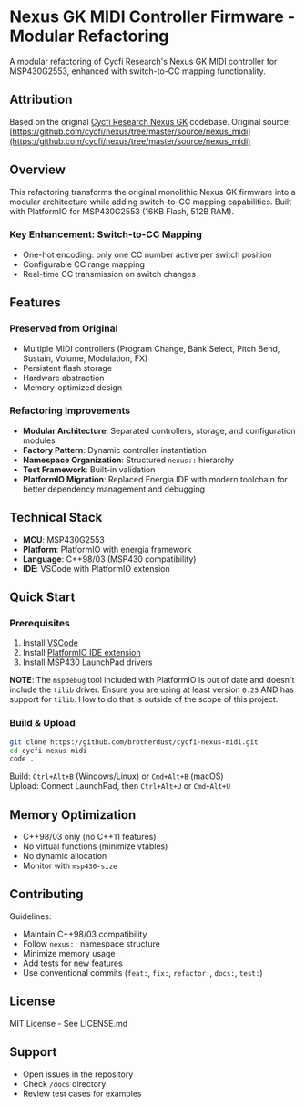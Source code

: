 # Nexus GK MIDI Controller Firmware - Modular Refactoring

A modular refactoring of Cycfi Research's Nexus GK MIDI controller for MSP430G2553, enhanced with switch-to-CC mapping functionality.

## Attribution

Based on the original [Cycfi Research Nexus GK](https://www.cycfi.com/) codebase. Original source: [https://github.com/cycfi/nexus/tree/master/source/nexus_midi](https://github.com/cycfi/nexus/tree/master/source/nexus_midi)

## Overview

This refactoring transforms the original monolithic Nexus GK firmware into a modular architecture while adding switch-to-CC mapping capabilities. Built with PlatformIO for MSP430G2553 (16KB Flash, 512B RAM).

### Key Enhancement: Switch-to-CC Mapping
- One-hot encoding: only one CC number active per switch position
- Configurable CC range mapping
- Real-time CC transmission on switch changes

## Features

### Preserved from Original
- Multiple MIDI controllers (Program Change, Bank Select, Pitch Bend, Sustain, Volume, Modulation, FX)
- Persistent flash storage
- Hardware abstraction
- Memory-optimized design

### Refactoring Improvements
- **Modular Architecture**: Separated controllers, storage, and configuration modules
- **Factory Pattern**: Dynamic controller instantiation
- **Namespace Organization**: Structured `nexus::` hierarchy
- **Test Framework**: Built-in validation
- **PlatformIO Migration**: Replaced Energia IDE with modern toolchain for better dependency management and debugging

## Technical Stack

- **MCU**: MSP430G2553
- **Platform**: PlatformIO with energia framework
- **Language**: C++98/03 (MSP430 compatibility)
- **IDE**: VSCode with PlatformIO extension

## Quick Start

### Prerequisites
1. Install [VSCode](https://code.visualstudio.com/)
2. Install [PlatformIO IDE extension](https://platformio.org/install/ide?install=vscode)
3. Install MSP430 LaunchPad drivers

**NOTE**: The `mspdebug` tool included with PlatformIO is out of date and doesn't include the `tilib` driver. Ensure you are using at least version `0.25` AND has support for `tilib`. How to do that is outside of the scope of this project.

### Build & Upload
```bash
git clone https://github.com/brotherdust/cycfi-nexus-midi.git
cd cycfi-nexus-midi
code .
```

Build: `Ctrl+Alt+B` (Windows/Linux) or `Cmd+Alt+B` (macOS)  
Upload: Connect LaunchPad, then `Ctrl+Alt+U` or `Cmd+Alt+U`

## Memory Optimization

- C++98/03 only (no C++11 features)
- No virtual functions (minimize vtables)
- No dynamic allocation
- Monitor with `msp430-size`

## Contributing

Guidelines:
- Maintain C++98/03 compatibility
- Follow `nexus::` namespace structure
- Minimize memory usage
- Add tests for new features
- Use conventional commits (`feat:`, `fix:`, `refactor:`, `docs:`, `test:`)

## License

MIT License - See LICENSE.md

## Support

- Open issues in the repository
- Check `/docs` directory
- Review test cases for examples